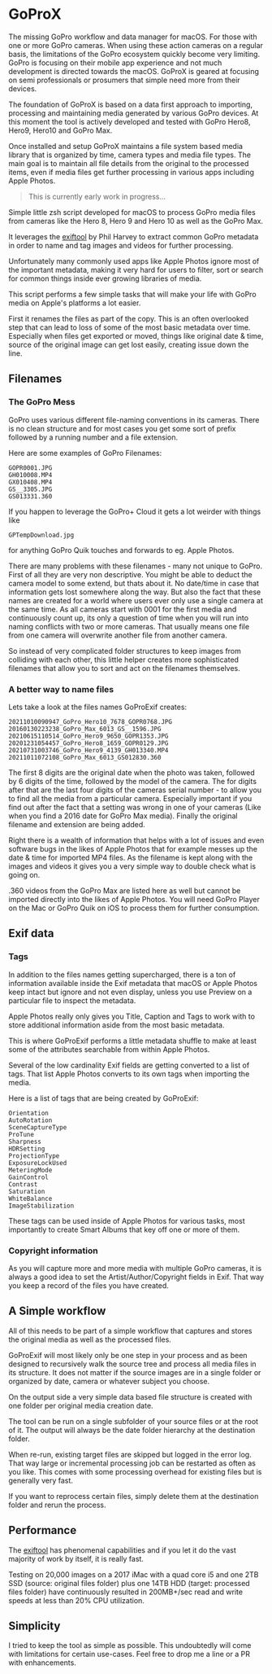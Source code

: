 # GoProX

The missing GoPro workflow and data manager for macOS.
For those with one or more GoPro cameras. When using these  action cameras on
a regular basis, the limitations of the GoPro ecosystem quickly become very 
limiting. GoPro is focusing on their mobile app experience and not much development 
is directed towards the macOS. 
GoProX is geared at focusing on semi professionals or prosumers that simple need
more from their devices. 

The foundation of GoProX is based on a data first approach to importing, processing
and maintaining media generated by various GoPro devices. At this moment the tool
is actively developed and tested with GoPro Hero8, Hero9, Hero10 and GoPro Max.

Once installed and setup GoProX maintains a file system based media library that
is organized by time, camera types and media file types. The main goal is to
maintain all file details from the original to the processed items, even if media
files get further processing in various apps including Apple Photos. 

> This is currently early work in progress...

Simple little zsh script developed for macOS to process GoPro media files from
cameras like the Hero 8, Hero 9 and Hero 10 as well as the GoPro Max.

It leverages the [exiftool](https://exiftool.org) by Phil Harvey to extract
common GoPro metadata in order to name and tag images and videos for further
processing.

Unfortunately many commonly used apps like Apple Photos ignore most of the
important metadata, making it very hard for users to filter, sort or search for
common things inside ever growing libraries of media.

This script performs a few simple tasks that will make your life with GoPro
media on Apple's platforms a lot easier.

First it renames the files as part of the copy. This is an often overlooked step
that can lead to loss of some of the most basic metadata over time. Especially
when files get exported or moved, things like original date & time, source of
the original image can get lost easily, creating issue down the line.

## Filenames

### The GoPro Mess

GoPro uses various different file-naming conventions in its cameras. There is no
clean structure and for most cases you get some sort of prefix followed by a
running number and a file extension.

Here are some examples of GoPro Filenames:

```
GOPR0001.JPG
GH010008.MP4
GX010408.MP4
GS__3305.JPG
GS013331.360
```

If you happen to leverage the GoPro+ Cloud it gets a lot weirder with things
like

```
GPTempDownload.jpg
```

for anything GoPro Quik touches and forwards to eg. Apple Photos.

There are many problems with these filenames - many not unique to GoPro. First
of all they are very non descriptive. You might be able to deduct the camera
model to some extend, but thats about it. No date/time in case that information
gets lost somewhere along the way. But also the fact that these names are
created for a world where users ever only use a single camera at the same time.
As all cameras start with 0001 for the first media and continuously count up,
its only a question of time when you will run into naming conflicts with two or
more cameras. That usually means one file from one camera will overwrite another
file from another camera.

So instead of very complicated folder structures to keep images from colliding
with each other, this little helper creates more sophisticated filenames that
allow you to sort and act on the filenames themselves.

### A better way to name files

Lets take a look at the files names GoProExif creates:

```
20211010090947_GoPro_Hero10_7678_GOPR0768.JPG
20160130223238_GoPro_Max_6013_GS__1596.JPG
20210615110514_GoPro_Hero9_9650_GOPR1353.JPG
20201231054457_GoPro_Hero8_1659_GOPR0129.JPG
20210731003746_GoPro_Hero9_4139_GH013340.MP4
20211011072108_GoPro_Max_6013_GS012830.360
```

The first 8 digits are the original date when the photo was taken, followed by 6
digits of the time, followed by the model of the camera. The for digits after
that are the last four digits of the cameras serial number - to allow you to
find all the media from a particular camera. Especially important if you find
out after the fact that a setting was wrong in one of your cameras (Like when
you find a 2016 date for GoPro Max media). Finally the original filename and
extension are being added.

Right there is a wealth of information that helps with a lot of issues and even
software bugs in the likes of Apple Photos that for example messes up the date &
time for imported MP4 files. As the filename is kept along with the images and
videos it gives you a very simple way to double check what is going on.

.360 videos from the GoPro Max are listed here as well but cannot be imported
directly into the likes of Apple Photos. You will need GoPro Player on the Mac
or GoPro Quik on iOS to process them for further consumption.    

## Exif data

### Tags

In addition to the files names getting supercharged, there is a ton of
information available inside the Exif metadata that macOS or Apple Photos keep
intact but ignore and not even display, unless you use Preview on a particular
file to inspect the metadata.

Apple Photos really only gives you Title, Caption and Tags to work with to store
additional information aside from the most basic metadata.

This is where GoProExif performs a little metadata shuffle to make at least some
of the attributes searchable from within Apple Photos.

Several of the low cardinality Exif fields are getting converted to a list of
tags. That list Apple Photos converts to its own tags when importing the media.

Here is a list of tags that are being created by GoProExif:

```CameraModel_4digitSN
Orientation
AutoRotation
SceneCaptureType
ProTune
Sharpness
HDRSetting
ProjectionType
ExposureLockUsed
MeteringMode
GainControl
Contrast
Saturation
WhiteBalance
ImageStabilization
```

These tags can be used inside of Apple Photos for various tasks, most
importantly to create Smart Albums that key off one or more of them.

### Copyright information

As you will capture more and more media with multiple GoPro cameras, it is
always a good idea to set the Artist/Author/Copyright fields in Exif.
That way you keep a record of the files you have created.

## A Simple workflow

All of this needs to be part of a simple workflow that captures and stores the
original media as well as the processed files.

GoProExif will most likely only be one step in your process and as been designed
to recursively walk the source tree and process all media files in its
structure. It does not matter if the source images are in a single folder or
organized by date, camera or whatever subject you choose.

On the output side a very simple data based file structure is created with one
folder per original media creation date.

The tool can be run on a single subfolder of your source files or at the root of
it. The output will always be the date folder hierarchy at the destination
folder.

When re-run, existing target files are skipped but logged in the error log. That
way large or incremental processing job can be restarted as often as you
like. This comes with some processing overhead for existing files but is
generally very fast.

If you want to reprocess certain files, simply delete them at the destination
folder and rerun the process.   

## Performance

The [exiftool](https://exiftool.org) has phenomenal capabilities and if you let
it do the vast majority of work by itself, it is really fast.

Testing on 20,000 images on a 2017 iMac with a quad core i5 and one 2TB SSD
(source: original files folder) plus one 14TB HDD (target: processed files
folder) have continuously resulted in 200MB+/sec read and write speeds at less
than 20% CPU utilization.

## Simplicity

I tried to keep the tool as simple as possible. This undoubtedly will come with
limitations for certain use-cases. Feel free to drop me a line or a PR with
enhancements.
